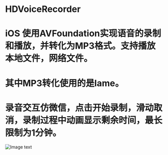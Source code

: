 # HDVoiceRecorder
# iOS 使用AVFoundation实现语音的录制和播放，并转化为MP3格式。支持播放本地文件，网络文件。
# 其中MP3转化使用的是lame。
# 录音交互仿微信，点击开始录制，滑动取消，录制过程中动画显示剩余时间，最长限制为1分钟。
![Image text](https://github.com/xdrt81y/HDVoiceRecorder/blob/master/image-folder/511078DF-2DC7-482E-A6B1-C69C6F6BA4EB.png)
